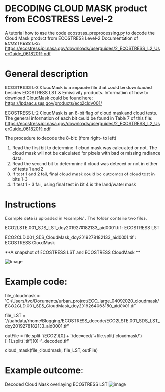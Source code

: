 # DECODING CLOUD MASK product from ECOSTRESS Level-2
A tutorial how to use the code ecostress_preprocessing.py to decode the Cloud Mask product from ECOSTRESS Level-2 
Documentation of ECOSTRESS L-2: https://ecostress.jpl.nasa.gov/downloads/userguides/2_ECOSTRESS_L2_UserGuide_06182019.pdf

# General description
ECOSTRESS L-2 CloudMask is a separate file that could be downloaded besides ECOSTRESS LST & Emissivity products. 
Information of how to download CloudMask could be found here: https://lpdaac.usgs.gov/products/eco2cldv001/

ECOSTRESS L-2 CloudMask is an 8-bit flag of cloud mask and cloud tests. The general information of each bit could be found in Table 7 of this file: https://ecostress.jpl.nasa.gov/downloads/userguides/2_ECOSTRESS_L2_UserGuide_06182019.pdf

The procedure to decode the 8-bit: (from right- to left)
1. Read the first bit to determine if cloud mask was calculated or not. The cloud mask will not be calculated for pixels with bad or missing radiance data.
2. Read the second bit to determnine if cloud was deteced or not in either of tests 1 and 2 
3. If test 1 and 2 fail, final cloud mask could be outcomes of cloud test in bits 1-3
4. If test 1 - 3 fail, using final test in bit 4 is the land/water mask 


# Instructions
Example data is uploaded in /example/ . The folder contains two files: 

ECO2LSTE.001_SDS_LST_doy2019278182133_aid0001.tif : ECOSTRESS LST

ECO2CLD.001_SDS_CloudMask_doy2019278182133_aid0001.tif : ECOSTRESS CloudMask

**A snapshot of ECOSTRESS LST and ECOSTRESS CloudMask **

![image](https://user-images.githubusercontent.com/12726626/117020051-add1c600-acbb-11eb-8c26-56b958329dd9.png)

# Example code: 
file_cloudmask = 'C:/Users/tvo/Documents/urban_project/ECO_large_04092020_cloudmask/ECO2CLD.001_SDS_CloudMask_doy2019264063150_aid0001.tif'

file_LST = '//uahdata/rhome/Blogging/ECOSTRESS_decode/ECO2LSTE.001_SDS_LST_doy2019278182133_aid0001.tif'

outFile = file.split('/ECO2')[0] + '/decoced/'+file.split('cloudmask/')[-1].split('.tif')[0]+'_decoded.tif'

cloud_mask(file_cloudmask, file_LST, outFile)
    
# Example outcome:

Decoded Cloud Mask overlaying ECOSTRESS LST 
![image](https://user-images.githubusercontent.com/12726626/117042051-1d9e7b80-acd1-11eb-8faa-3b9cb717d0c6.png)

